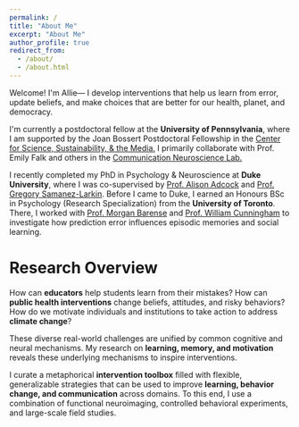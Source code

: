 ```yaml
---
permalink: /
title: "About Me"
excerpt: "About Me"
author_profile: true
redirect_from: 
  - /about/
  - /about.html
---
```

Welcome! I'm Allie— I develop interventions that help us learn from error, update beliefs, and make choices that are better for our health, planet, and democracy.

I'm currently a postdoctoral fellow at the **University of Pennsylvania**, where I am supported by the Joan Bossert Postdoctoral Fellowship in the <a href="https://web.sas.upenn.edu/pcssm/">Center for Science, Sustainability, & the Media.</a> I primarily collaborate with Prof. Emily Falk and others in the <a href="https://www.asc.upenn.edu/research/centers/communication-neuroscience-lab">Communication Neuroscience Lab.</a>

I recently completed my PhD in Psychology & Neuroscience at **Duke University**, where I was co-supervised by <a href="https://www.adcocklab.org/">Prof. Alison Adcock</a> and <a href="https://www.mcablab.science/">Prof. Gregory Samanez-Larkin</a>. Before I came to Duke, I earned an Honours BSc in Psychology (Research Specialization) from the **University of Toronto**. There, I worked with <a href="https://barense.psych.utoronto.ca/">Prof. Morgan Barense</a> and <a href="https://socialcognitivescience.ca/">Prof. William Cunningham</a> to investigate how prediction error influences episodic memories and social learning. 



Research Overview
======
How can **educators** help students learn from their mistakes? How can **public health interventions** change beliefs, attitudes, and risky behaviors? How do we motivate individuals and institutions to take action to address **climate change**?

These diverse real-world challenges are unified by common cognitive and neural mechanisms. My research on **learning, memory, and motivation** reveals these underlying mechanisms to inspire interventions. 

I curate a metaphorical **intervention toolbox** filled with flexible, generalizable strategies that can be used to improve **learning, behavior change, and communication** across domains. To this end, I use a combination of functional neuroimaging, controlled behavioral experiments, and large-scale field studies.
